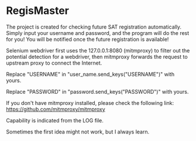 # RegisMaster
The project is created for checking future SAT registration automatically. Simply input your username and password, and the program will do the rest for you! You will be notified once the future registration is available!

Selenium webdriver first uses the 127.0.0.1:8080 (mitmproxy) to filter out the potential detection for a webdriver, then mitmproxy forwards the request to upstream proxy to connect the Internet.

Replace "USERNAME" in "user_name.send_keys("USERNAME")" with yours.

Replace "PASSWORD" in "password.send_keys("PASSWORD")" with yours.

If you don't have mitmproxy installed, please check the following link:
https://github.com/mitmproxy/mitmproxy

Capability is indicated from the LOG file.

Sometimes the first idea might not work, but I always learn.
